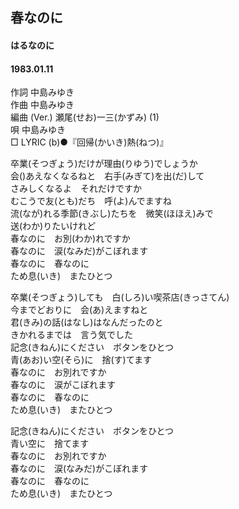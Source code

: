 ## 春なのに
#### はるなのに
#### 1983.01.11


作詞      中島みゆき  
作曲      中島みゆき  
編曲 (Ver.)   瀬尾(せお)一三(かずみ) (1)     
唄      中島みゆき     
□ LYRIC (b)●『回帰(かいき)熱(ねつ)』　　

卒業(そつぎょう)だけが理由(りゆう)でしょうか  
会()あえなくなるねと　右手(みぎて)を出(だ)して  
さみしくなるよ　それだけですか  
むこうで友(とも)だち　呼(よ)んでますね  
流(なが)れる季節(きぶし)たちを　微笑(ほほえ)みで  
送(わか)りたいけれど  
春なのに　お別(わか)れですか  
春なのに　涙(なみだ)がこぼれます  
春なのに　春なのに  
ため息(いき)　またひとつ  
  
卒業(そつぎょう)しても　白(しろ)い喫茶店(きっさてん)  
今までどおりに　会(あ)えますねと  
君(きみ)の話(はなし)はなんだったのと  
きかれるまでは　言う気でした  
記念(きねん)にください　ボタンをひとつ  
青(あお)い空(そら)に　捨(す)てます  
春なのに　お別れですか  
春なのに　涙がこぼれます  
春なのに　春なのに  
ため息(いき)　またひとつ  
  
記念(きねん)にください　ボタンをひとつ  
青い空に　捨てます  
春なのに　お別れですか  
春なのに　涙(なみだ)がこぼれます  
春なのに　春なのに  
ため息(いき)　またひとつ  